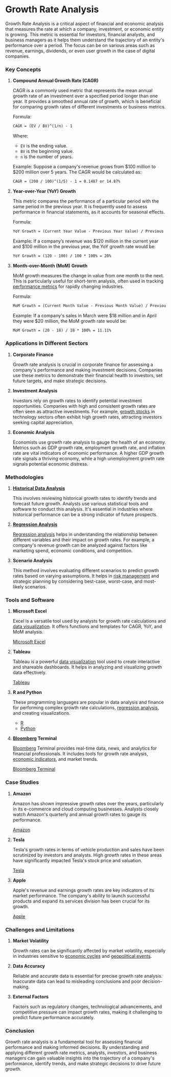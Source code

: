 # Growth Rate Analysis

Growth Rate Analysis is a critical aspect of financial and economic analysis that measures the rate at which a company, investment, or economic entity is growing. This metric is essential for investors, financial analysts, and business managers as it helps them understand the trajectory of an entity's performance over a period. The focus can be on various areas such as revenue, earnings, dividends, or even user growth in the case of digital companies.

### Key Concepts

1. **Compound Annual Growth Rate (CAGR)**

   CAGR is a commonly used metric that represents the mean annual growth rate of an investment over a specified period longer than one year. It provides a smoothed annual rate of growth, which is beneficial for comparing growth rates of different investments or business metrics.

   Formula:
   ```markdown
   CAGR = (EV / BV)^(1/n) - 1
   ```

   Where:
   - `EV` is the ending value.
   - `BV` is the beginning value.
   - `n` is the number of years.

   Example:
   Suppose a company's revenue grows from $100 million to $200 million over 5 years. The CAGR would be calculated as:
   ```markdown
   CAGR = (200 / 100)^(1/5) - 1 = 0.1487 or 14.87%
   ```

2. **Year-over-Year (YoY) Growth**

   This metric compares the performance of a particular period with the same period in the previous year. It is frequently used to assess performance in financial statements, as it accounts for seasonal effects.

   Formula:
   ```markdown
   YoY Growth = (Current Year Value - Previous Year Value) / Previous Year Value * 100%
   ```

   Example:
   If a company’s revenue was $120 million in the current year and $100 million in the previous year, the YoY growth rate would be:
   ```markdown
   YoY Growth = (120 - 100) / 100 * 100% = 20%
   ```

3. **Month-over-Month (MoM) Growth**

   MoM growth measures the change in value from one month to the next. This is particularly useful for short-term analysis, often used in tracking [performance metrics](../p/performance_metrics.md) for rapidly changing industries.

   Formula:
   ```markdown
   MoM Growth = (Current Month Value - Previous Month Value) / Previous Month Value * 100%
   ```

   Example:
   If a company's sales in March were $18 million and in April they were $20 million, the MoM growth rate would be:
   ```markdown
   MoM Growth = (20 - 18) / 18 * 100% = 11.11%
   ```

### Applications in Different Sectors

1. **Corporate Finance**

   Growth rate analysis is crucial in corporate finance for assessing a company's performance and making investment decisions. Companies use these metrics to demonstrate their financial health to investors, set future targets, and make strategic decisions.

2. **Investment Analysis**

   Investors rely on growth rates to identify potential investment opportunities. Companies with high and consistent growth rates are often seen as attractive investments. For example, [growth stocks](../g/growth_stocks.md) in technology sectors often exhibit high growth rates, attracting investors seeking capital appreciation.

3. **Economic Analysis**

   Economists use growth rate analysis to gauge the health of an economy. Metrics such as GDP growth rate, employment growth rate, and inflation rate are vital indicators of economic performance. A higher GDP growth rate signals a thriving economy, while a high unemployment growth rate signals potential economic distress.

### Methodologies

1. **[Historical Data Analysis](../h/historical_data_analysis.md)**

   This involves reviewing historical growth rates to identify trends and forecast future growth. Analysts use various statistical tools and software to conduct this analysis. It's essential in industries where historical performance can be a strong indicator of future prospects.

2. **[Regression Analysis](../r/regression_analysis.md)**

   [Regression analysis](../r/regression_analysis.md) helps in understanding the relationship between different variables and their impact on growth rates. For example, a company's revenue growth can be analyzed against factors like marketing spend, economic conditions, and competition.

3. **Scenario Analysis**

   This method involves evaluating different scenarios to predict growth rates based on varying assumptions. It helps in [risk management](../r/risk_management.md) and strategic planning by considering best-case, worst-case, and most-likely scenarios.

### Tools and Software

1. **Microsoft Excel**

   Excel is a versatile tool used by analysts for growth rate calculations and [data visualization](../d/data_visualization.md). It offers functions and templates for CAGR, YoY, and MoM analysis.

   [Microsoft Excel](https://www.microsoft.com/en-us/microsoft-365/excel)

2. **Tableau**

   Tableau is a powerful [data visualization](../d/data_visualization.md) tool used to create interactive and shareable dashboards. It helps in analyzing and visualizing growth data effectively.

   [Tableau](https://www.tableau.com/)

3. **R and Python**

   These programming languages are popular in data analysis and finance for performing complex growth rate calculations, [regression analysis](../r/regression_analysis.md), and creating visualizations.

   - [R](https://www.r-project.org/)
   - [Python](https://www.python.org/)

4. **[Bloomberg](../b/bloomberg.md) Terminal**

   [Bloomberg](../b/bloomberg.md) Terminal provides real-time data, news, and analytics for financial professionals. It includes tools for growth rate analysis, [economic indicators](../e/economic_indicators.md), and market trends.

   [Bloomberg Terminal](https://www.bloomberg.com/professional/solution/bloomberg-terminal/)

### Case Studies

1. **Amazon**

   Amazon has shown impressive growth rates over the years, particularly in its e-commerce and cloud computing businesses. Analysts closely watch Amazon's quarterly and annual growth rates to gauge its performance.

   [Amazon](https://www.amazon.com/)

2. **Tesla**

   Tesla's growth rates in terms of vehicle production and sales have been scrutinized by investors and analysts. High growth rates in these areas have significantly impacted Tesla's stock price and valuation.

   [Tesla](https://www.tesla.com/)

3. **Apple**

   Apple's revenue and earnings growth rates are key indicators of its market performance. The company's ability to launch successful products and expand its services division has been crucial for its growth.

   [Apple](https://www.apple.com/)

### Challenges and Limitations

1. **Market Volatility**

   Growth rates can be significantly affected by market volatility, especially in industries sensitive to [economic cycles](../e/economic_cycles.md) and [geopolitical events](../g/geopolitical_events.md).

2. **Data Accuracy**

   Reliable and accurate data is essential for precise growth rate analysis. Inaccurate data can lead to misleading conclusions and poor decision-making.

3. **External Factors**

   Factors such as regulatory changes, technological advancements, and competitive pressure can impact growth rates, making it challenging to predict future performance accurately.

### Conclusion

Growth rate analysis is a fundamental tool for assessing financial performance and making informed decisions. By understanding and applying different growth rate metrics, analysts, investors, and business managers can gain valuable insights into the trajectory of a company's performance, identify trends, and make strategic decisions to drive future growth.
